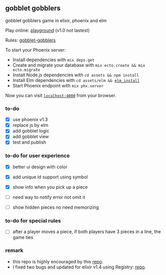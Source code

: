 ## gobblet gobblers
gobblet gobblers game in elixir, phoenix and elm

Play online: [playground](https://immense-fjord-94074.herokuapp.com/) (v1.0 not lastest)

Rules: [gobblet-gobblers](https://github.com/cjen07/gobblet-gobblers/blob/master/rules/gobblet%20gobblers%20rules.pdf)

To start your Phoenix server:

  * Install dependencies with `mix deps.get`
  * Create and migrate your database with `mix ecto.create && mix ecto.migrate`
  * Install Node.js dependencies with `cd assets && npm install`
  * Install Elm dependencies with `cd assets/elm && `[`elm_install`](https://github.com/gdotdesign/elm-github-install)
  * Start Phoenix endpoint with `mix phx.server`

Now you can visit [`localhost:4000`](http://localhost:4000) from your browser.

### to-do
- [x] use phoenix v1.3
- [x] replace js by elm
- [x] add gobblet logic
- [x] add gobblet view
- [x] test and publish

### to-do for user experience
- [x] better ui design with color
- [x] add unique id support using symbol
- [x] show info when you pick up a piece
- [ ] need way to notify error not omit it
- [ ] show hidden pieces no need memorizing


### to-do for special rules
- [ ] after a player moves a piece, if both players have 3 pieces in a line, the game ties

### remark
* this repo is highly encouraged by this [repo](https://github.com/ventsislaf/talks).
* I fixed two bugs and updated for elixir v1.4 using Registry: [repo](https://github.com/cjen07/from_tictactoe_to_gobblet).
